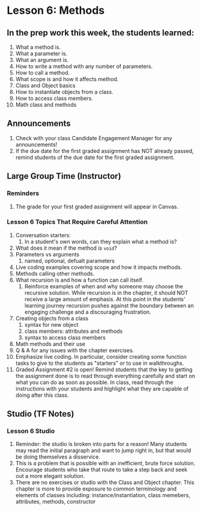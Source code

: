 # Lesson 6: Methods

## In the prep work this week, the students learned:
1. What a method is.
1. What a parameter is.
1. What an argument is.
1. How to write a method with any number of parameters.
1. How to call a method.
1. What scope is and how it affects method.
1. Class and Object basics
1. How to instantiate objects from a class.
1. How to access class members.
1. Math class and methods

## Announcements
1. Check with your class Candidate Engagement Manager for any announcements!
1. If the due date for the first graded assignment has NOT already passed, remind students of the due date for the first graded assignment.

## Large Group Time (Instructor)
### Reminders
1. The grade for your first graded assignment will appear in Canvas.

### Lesson 6 Topics That Require Careful Attention
1. Conversation starters:
   1. In a student's own words, can they explain what a method is?
1. What does it mean if the method is `void`?
1. Parameters vs arguments
   1. named, optional, defualt parameters
1. Live coding examples covering scope and how it impacts methods.
1. Methods calling other methods.
1. What recursion is and how a function can call itself.
   1. Reinforce examples of when and why someone may choose the recursive solution. While recursion is  in the chapter, it should NOT receive a large amount of emphasis. At this point in the students' learning journey recursion pushes against the boundary between an engaging challenge and a discouraging frustration.
1. Creating objects from a class
   1. syntax for new object
   1. class members:  attributes and methods
   1. syntax to access class members
1. Math methods and their use
1. Q & A for any issues with the chapter exercises.
1. Emphasize live coding. In particular, consider creating some function tasks to give to the students as "starters" or to use in walkthroughs.
1. Graded Assignment #2 is open! Remind students that the key to getting the assignment done is to read through everything carefully and start on what you can do as soon as possible. In class, read through the instructions with your students and highlight what they are capable of doing after this class.

## Studio (TF Notes)

### Lesson 6 Studio
1. Reminder: the studio is broken into parts for a reason! Many students may read the initial paragraph and want to jump right in, but that would be doing themselves a disservice.
1. This is a problem that is possible with an inefficient, brute force solution. Encourage students who take that route to take a step back and seek out a more elegant solution.
1. There are no exercises or studio with the Class and Object chapter.  This chapter is more to provide exposure to common terminology and elements of classes including: instance/instantiation, class memebers, attributes, methods, constructor